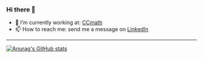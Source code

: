 ### Hi there 👋

- 🔭 I’m currently working at: [CCmath](https://www.ccmath.com)
- 📫 How to reach me: send me a message on [LinkedIn](https://www.linkedin.com/in/filipporagazzo/)

---

[![Anurag's GitHub stats](https://github-readme-stats.vercel.app/api/top-langs?username=pippokairos&show_icons=true&theme=gruvbox&bg_color=000000&title_color=ffa500&text_color=39ff14)](https://github.com/anuraghazra/github-readme-stats)

<!--
**pippokairos/pippokairos** is a ✨ _special_ ✨ repository because its `README.md` (this file) appears on your GitHub profile.

Here are some ideas to get you started:

- 🔭 I’m currently working on ...
- 🌱 I’m currently learning ...
- 👯 I’m looking to collaborate on ...
- 🤔 I’m looking for help with ...
- 💬 Ask me about ...
- 📫 How to reach me: ...
- 😄 Pronouns: ...
- ⚡ Fun fact: ...
-->
